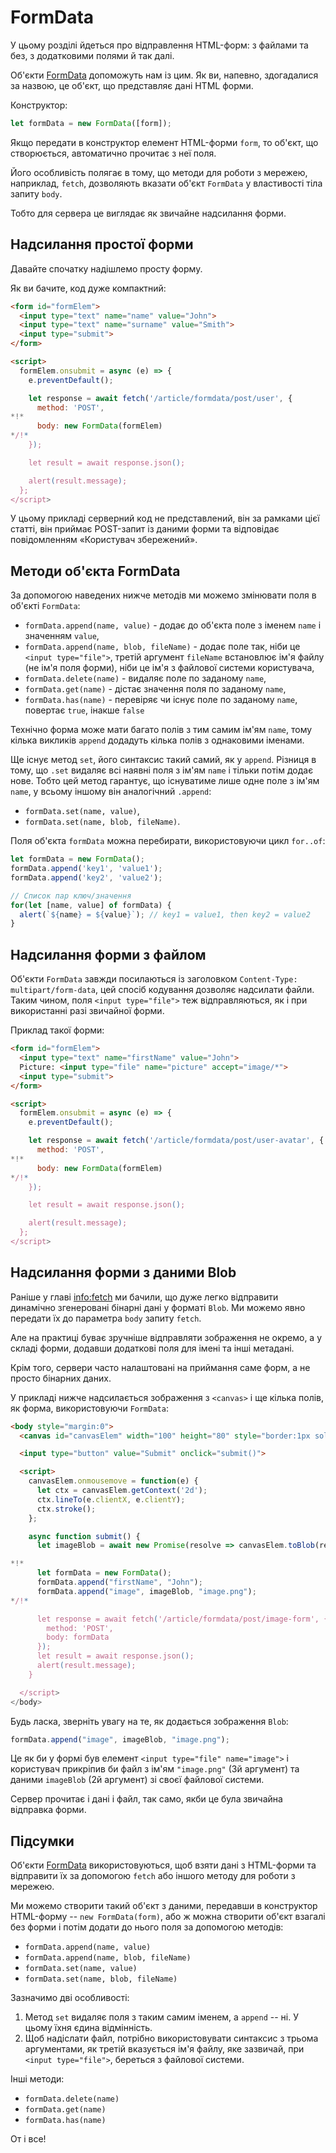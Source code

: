 
# FormData

У цьому розділі йдеться про відправлення HTML-форм: з файлами та без, з додатковими полями й так далі.

Об'єкти [FormData](https://xhr.spec.whatwg.org/#interface-formdata) допоможуть нам із цим. Як ви, напевно, здогадалися за назвою, це об'єкт, що представляє дані HTML форми.

Конструктор:
```js
let formData = new FormData([form]);
```

Якщо передати в конструктор елемент HTML-форми `form`, то об'єкт, що створюється, автоматично прочитає з неї поля.

Його особливість полягає в тому, що методи для роботи з мережею, наприклад, `fetch`, дозволяють вказати об'єкт `FormData` у властивості тіла запиту `body`.

Тобто для сервера це виглядає як звичайне надсилання форми.

## Надсилання простої форми

Давайте спочатку надішлемо просту форму.

Як ви бачите, код дуже компактний:

```html run autorun
<form id="formElem">
  <input type="text" name="name" value="John">
  <input type="text" name="surname" value="Smith">
  <input type="submit">
</form>

<script>
  formElem.onsubmit = async (e) => {
    e.preventDefault();

    let response = await fetch('/article/formdata/post/user', {
      method: 'POST',
*!*
      body: new FormData(formElem)
*/!*
    });

    let result = await response.json();

    alert(result.message);
  };
</script>
```

У цьому прикладі серверний код не представлений, він за рамками цієї статті, він приймає POST-запит із даними форми та відповідає повідомленням «Користувач збережений».

## Методи об'єкта FormData

За допомогою наведених нижче методів ми можемо змінювати поля в об'єкті `FormData`:

- `formData.append(name, value)` - додає до об'єкта поле з іменем `name` і значенням `value`,
- `formData.append(name, blob, fileName)` - додає поле так, ніби це `<input type="file">`, третій аргумент `fileName` встановлює ім'я файлу (не ім'я поля форми), ніби це ім'я з файлової системи користувача,
- `formData.delete(name)` - видаляє поле по заданому `name`,
- `formData.get(name)` - дістає значення поля по заданому `name`,
- `formData.has(name)` - перевіряє чи існує поле по заданому `name`, повертає `true`, інакше `false`

Технічно форма може мати багато полів з тим самим ім'ям `name`, тому кілька викликів `append` додадуть кілька полів з однаковими іменами.

Ще існує метод `set`, його синтаксис такий самий, як у `append`. Різниця в тому, що `.set` видаляє всі наявні поля з ім'ям `name` і тільки потім додає нове. Тобто цей метод гарантує, що існуватиме лише одне поле з ім'ям `name`, у всьому іншому він аналогічний `.append`:

- `formData.set(name, value)`,
- `formData.set(name, blob, fileName)`.

Поля об'єкта `formData` можна перебирати, використовуючи цикл `for..of`:

```js run
let formData = new FormData();
formData.append('key1', 'value1');
formData.append('key2', 'value2');

// Список пар ключ/значення
for(let [name, value] of formData) {
  alert(`${name} = ${value}`); // key1 = value1, then key2 = value2
}
```

## Надсилання форми з файлом

Об'єкти `FormData` завжди посилаються із заголовком `Content-Type: multipart/form-data`, цей спосіб кодування дозволяє надсилати файли. Таким чином, поля `<input type="file">` теж відправляються, як і при використанні разі звичайної форми.

Приклад такої форми:

```html run autorun
<form id="formElem">
  <input type="text" name="firstName" value="John">
  Picture: <input type="file" name="picture" accept="image/*">
  <input type="submit">
</form>

<script>
  formElem.onsubmit = async (e) => {
    e.preventDefault();

    let response = await fetch('/article/formdata/post/user-avatar', {
      method: 'POST',
*!*
      body: new FormData(formElem)
*/!*
    });

    let result = await response.json();

    alert(result.message);
  };
</script>
```

## Надсилання форми з даними Blob

Раніше у главі <info:fetch> ми бачили, що дуже легко відправити динамічно згенеровані бінарні дані у форматі `Blob`. Ми можемо явно передати їх до параметра `body` запиту `fetch`.

Але на практиці буває зручніше відправляти зображення не окремо, а у складі форми, додавши додаткові поля для імені та інші метадані.

Крім того, сервери часто налаштовані на приймання саме форм, а не просто бінарних даних.

У прикладі нижче надсилається зображення з `<canvas>` і ще кілька полів, як форма, використовуючи `FormData`:

```html run autorun height="90"
<body style="margin:0">
  <canvas id="canvasElem" width="100" height="80" style="border:1px solid"></canvas>

  <input type="button" value="Submit" onclick="submit()">

  <script>
    canvasElem.onmousemove = function(e) {
      let ctx = canvasElem.getContext('2d');
      ctx.lineTo(e.clientX, e.clientY);
      ctx.stroke();
    };

    async function submit() {
      let imageBlob = await new Promise(resolve => canvasElem.toBlob(resolve, 'image/png'));

*!*
      let formData = new FormData();
      formData.append("firstName", "John");
      formData.append("image", imageBlob, "image.png");
*/!*    

      let response = await fetch('/article/formdata/post/image-form', {
        method: 'POST',
        body: formData
      });
      let result = await response.json();
      alert(result.message);
    }

  </script>
</body>
```

Будь ласка, зверніть увагу на те, як додається зображення `Blob`:

```js
formData.append("image", imageBlob, "image.png");
```

Це як би у формі був елемент `<input type="file" name="image">` і користувач прикріпив би файл з ім'ям `"image.png"` (3й аргумент) та даними `imageBlob` (2й аргумент) зі своєї файлової системи.

Сервер прочитає і дані і файл, так само, якби це була звичайна відправка форми.

## Підсумки

Об'єкти [FormData](https://xhr.spec.whatwg.org/#interface-formdata) використовуються, щоб взяти дані з HTML-форми та відправити їх за допомогою `fetch` або іншого методу для роботи з мережею.

Ми можемо створити такий об'єкт з даними, передавши в конструктор HTML-форму -- `new FormData(form)`, або ж можна створити об'єкт взагалі без форми і потім додати до нього поля за допомогою методів:

- `formData.append(name, value)`
- `formData.append(name, blob, fileName)`
- `formData.set(name, value)`
- `formData.set(name, blob, fileName)`

Зазначимо дві особливості:

1. Метод `set` видаляє поля з таким самим іменем, а `append` -- ні. У цьому їхня єдина відмінність.
2. Щоб надіслати файл, потрібно використовувати синтаксис з трьома аргументами, як третій вказується ім'я файлу, яке зазвичай, при `<input type="file">`, береться з файлової системи.

Інші методи:

- `formData.delete(name)`
- `formData.get(name)`
- `formData.has(name)`

От і все!
